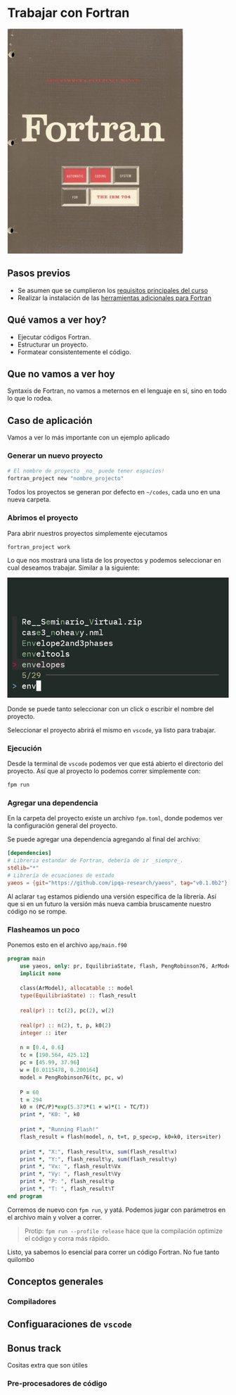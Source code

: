 # Trabajar con Fortran

![frotan](figs/frotan.png)

## Pasos previos
- Se asumen que se cumplieron los [requisitos principales del curso](../README.md#Requisitos)
- Realizar la instalación de las [herramientas adicionales para Fortran](https://github.com/ipqa-research/fortran-setup)

## Qué vamos a ver hoy?
- Ejecutar códigos Fortran.
- Estructurar un proyecto.
- Formatear consistentemente el código.

## Que **no** vamos a ver hoy
Syntaxis de Fortran, no vamos a meternos en el lenguaje en sí, sino en todo lo
que lo rodea.

## Caso de aplicación
Vamos a ver lo más importante con un ejemplo aplicado

### Generar un nuevo proyecto
```bash
# El nombre de proyecto _no_ puede tener espacios!
fortran_project new "nombre_projecto"
```

Todos los proyectos se generan por defecto en `~/codes`, cada uno en una nueva
carpeta.

### Abrimos el proyecto
Para abrir nuestros proyectos simplemente ejecutamos

```bash
fortran_project work
```

Lo que nos mostrará una lista de los proyectos y podemos seleccionar en cual
deseamos trabajar. Similar a la siguiente:

![fzf](figs/fzf.png)

Donde se puede tanto seleccionar con un click o escribir el nombre del
proyecto.

Seleccionar el proyecto abrirá el mismo en `vscode`, ya listo para trabajar.

### Ejecución
Desde la terminal de `vscode` podemos ver que está abierto el directorio del
proyecto. Así que al proyecto lo podemos correr simplemente con: 

```bash
fpm run
```

### Agregar una dependencia
En la carpeta del proyecto existe un archivo `fpm.toml`, donde podemos
ver la configuración general del proyecto.

Se puede agregar una dependencia agregando al final del archivo:

```toml
[dependencies]
# Libreria estandar de Fortran, debería de ir _siempre_.
stdlib="*"
# Librería de ecuaciones de estado
yaeos = {git="https://github.com/ipqa-research/yaeos", tag="v0.1.0b2"}
```

Al aclarar `tag` estamos pidiendo una versión específica de la librería. Así
que si en un futuro la versión más nueva cambia bruscamente nuestro código
no se rompe.

### Flasheamos un poco
Ponemos esto en el archivo `app/main.f90`

```fortran
program main
    use yaeos, only: pr, EquilibriaState, flash, PengRobinson76, ArModel
    implicit none

    class(ArModel), allocatable :: model
    type(EquilibriaState) :: flash_result

    real(pr) :: tc(2), pc(2), w(2)

    real(pr) :: n(2), t, p, k0(2)
    integer :: iter

    n = [0.4, 0.6]
    tc = [190.564, 425.12]
    pc = [45.99, 37.96]
    w = [0.0115478, 0.200164]
    model = PengRobinson76(tc, pc, w)

    P = 60
    t = 294
    k0 = (PC/P)*exp(5.373*(1 + w)*(1 - TC/T))
    print *, "K0: ", k0

    print *, "Running Flash!"
    flash_result = flash(model, n, t=t, p_spec=p, k0=k0, iters=iter)

    print *, "X:", flash_result%x, sum(flash_result%x)
    print *, "Y:", flash_result%y, sum(flash_result%y)
    print *, "Vx: ", flash_result%Vx
    print *, "Vy: ", flash_result%Vy
    print *, "P: ", flash_result%p
    print *, "T: ", flash_result%T
end program
```

Corremos de nuevo con `fpm run`, y yatá. Podemos jugar con parámetros en el 
archivo main y volver a correr.

> Protip:
> `fpm run --profile release` hace que la compilación optimize el código
> y corra más rápido.


Listo, ya sabemos lo esencial para correr un código Fortran. No fue tanto
quilombo

## Conceptos generales

### Compiladores

## Configuaraciones de `vscode`

## Bonus track
Cositas extra que son útiles

### Pre-procesadores de código
